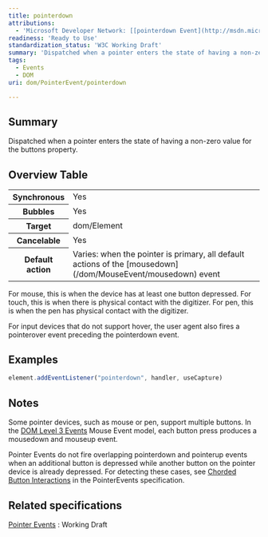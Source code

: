 ```yaml
---
title: pointerdown
attributions:
  - 'Microsoft Developer Network: [[pointerdown Event](http://msdn.microsoft.com/en-us/library/ie/hh771909(v=vs.85).aspx) Article]'
readiness: 'Ready to Use'
standardization_status: 'W3C Working Draft'
summary: 'Dispatched when a pointer enters the state of having a non-zero value for the buttons property.'
tags:
  - Events
  - DOM
uri: dom/PointerEvent/pointerdown

---
```

## Summary

Dispatched when a pointer enters the state of having a non-zero value for the buttons property.

## Overview Table

<table class="wikitable">
<tr>
<th>
Synchronous

</th>
<td>
Yes

</td>
</tr>
<tr>
<th>
Bubbles

</th>
<td>
Yes

</td>
</tr>
<tr>
<th>
Target

</th>
<td>
dom/Element

</td>
</tr>
<tr>
<th>
Cancelable

</th>
<td>
Yes

</td>
</tr>
<tr>
<th>
Default action

</th>
<td>
Varies: when the pointer is primary, all default actions of the [mousedown](/dom/MouseEvent/mousedown) event

</td>
</tr>
</table>
For mouse, this is when the device has at least one button depressed. For touch, this is when there is physical contact with the digitizer. For pen, this is when the pen has physical contact with the digitizer.

For input devices that do not support hover, the user agent also fires a pointerover event preceding the pointerdown event.

## Examples

``` js
element.addEventListener("pointerdown", handler, useCapture)
```

## Notes

Some pointer devices, such as mouse or pen, support multiple buttons. In the [DOM Level 3 Events](http://www.w3.org/TR/DOM-Level-3-Events/) Mouse Event model, each button press produces a mousedown and mouseup event.

Pointer Events do not fire overlapping pointerdown and pointerup events when an additional button is depressed while another button on the pointer device is already depressed. For detecting these cases, see [Chorded Button Interactions](http://www.w3.org/TR/pointerevents/#chorded-button-interactions) in the PointerEvents specification.

## Related specifications

[Pointer Events](http://www.w3.org/TR/pointerevents)
:   Working Draft
